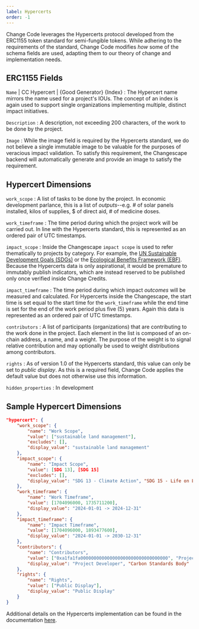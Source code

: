 ```yaml
---
label: Hypercerts
order: -1
---
```


Change Code leverages the Hypercerts protocol developed from the ERC1155 token standard for semi-fungible tokens. While adhering to the requirements of the standard, Change Code modifies *how* some of the schema fields are used, adapting them to our theory of change and implementation needs.

## ERC1155 Fields

`Name` | CC Hypercert | \{Good Generator\} \{Index\}
:   The Hypercert name mirrors the name used for a project's IOUs. The concept of an index is again used to support single organizations implementing multiple, distinct impact initiatives.   

`Description`
:   A description, not exceeding 200 characters, of the work to be done by the project.

`Image`
:   While the image field is required by the Hypercerts standard, we do not believe a single immutable image to be valuable for the purposes of veracious impact validation. To satisfy this requirement, the Changescape backend will automatically generate and provide an image to satisfy the requirement.

## Hypercert Dimensions

`work_scope`
:   A list of tasks to be done by the project. In economic development parlance, this is a list of *outputs*--e.g. # of solar panels installed, kilos of supplies, $ of direct aid, # of medicine doses.

`work_timeframe`
:   The time period during which the project work will be carried out. In line with the Hypercerts standard, this is represented as an ordered pair of UTC timestamps.

`impact_scope`
:   Inside the Changescape `impact scope` is used to refer thematically to projects by category. For example, the [UN Sustainable Development Goals (SDGs)](https://sdgs.un.org/goals) or the [Ecological Benefits Framework (EBF)](https://ebfcommons.org/lex-icons/). Because the Hypercerts data is only aspirational, it would be premature to immutably publish indicators, which are instead reserved to be published only once verified inside Change Credits.

`impact_timeframe`
:   The time period during which impact *outcomes* will be measured and calculated. For Hypercerts inside the Changescape, the start time is set equal to the start time for the `work_timeframe` while the end time is set for the end of the work period plus five (5) years. Again this data is represented as an ordered pair of UTC timestamps.

`contributors`
:   A list of participants (organizations) that are contributing to the work done in the project. Each element in the list is composed of an on-chain address, a name, and a weight. The purpose of the weight is to signal relative contribution and may optionally be used to weight distributions among contributors.

`rights`
:   As of version 1.0 of the Hypercerts standard, this value can only be set to *public display*. As this is a required field, Change Code applies the default value but does not otherwise use this information.

`hidden_properties`
:   In development

## Sample Hypercert Dimensions

```json
"hypercert": {
    "work_scope": {
        "name": "Work Scope",
        "value": ["sustainable land management"],
        "excludes": [],
        "display_value": "sustainable land management"
    },
    "impact_scope": {
        "name": "Impact Scope",
        "value": [SDG 13], [SDG 15]
        "excludes": [],
        "display_value": "SDG 13 - Climate Action", "SDG 15 - Life on Land"
    },    
    "work_timeframe": {
        "name": "Work Timeframe",
        "value": [1704096000, 1735711200],
        "display_value": "2024-01-01 -> 2024-12-31"
    },
    "impact_timeframe": {
        "name": "Impact Timeframe",
        "value": [1704096000, 1893477600],
        "display_value": "2024-01-01 -> 2030-12-31"
    },
    "contributors": {
        "name": "Contributors",
        "value": ["0xa1fa1fa000000000000000000000000000000000", "Project Developer", 0.9], ["0xa1fa1fa000000000000000000000000000000000", "Carbon Standards Body", 0.1]
        "display_value": "Project Developer", "Carbon Standards Body"
    },
    "rights": {
        "name": "Rights",
        "value": ["Public Display"],
        "display_value": "Public Display"
    }
}
```

Additional details on the Hypercerts implementation can be found in the documentation [here](https://hypercerts.org/docs/implementation/metadata).
